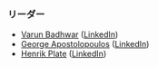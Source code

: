 ### リーダー
* [Varun Badhwar](mailto:v@endor.ai) ([LinkedIn](https://www.linkedin.com/in/vbadhwar/))
* [George Apostolopoulos](mailto:george@endor.ai) ([LinkedIn](https://www.linkedin.com/in/george-apostolopoulos-2336a8/))
* [Henrik Plate](mailto:henrik@endor.ai) ([LinkedIn](https://www.linkedin.com/in/henrikplate/))
